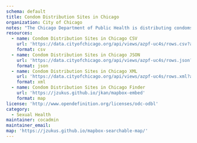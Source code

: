 ```yaml
---
schema: default
title: Condom Distribution Sites in Chicago
organization: City of Chicago
notes: "The Chicago Department of Public Health is distributing condoms at several locations across the City. Source: data.cityofchicago.org"
resources:
  - name: Condom Distribution Sites in Chicago CSV
    url: 'https://data.cityofchicago.org/api/views/azpf-uc4s/rows.csv?accessType=DOWNLOAD'
    format: csv
  - name: Condom Distribution Sites in Chicago JSON
    url: 'https://data.cityofchicago.org/api/views/azpf-uc4s/rows.json?accessType=DOWNLOAD'
    format: json
  - name: Condom Distribution Sites in Chicago XML
    url: 'https://data.cityofchicago.org/api/views/azpf-uc4s/rows.xml?accessType=DOWNLOAD'
    format: xml
  - name: Condom Distribution Sites in Chicago Finder
    url: 'https://jzukus.github.io/jkan/mapbox-embed'
    format: map
license: 'http://www.opendefinition.org/licenses/odc-odbl'
category:
  - Sexual Health
maintainer: cocadmin
maintainer_email:
map: 'https://jzukus.github.io/mapbox-searchable-map/'
---
```

